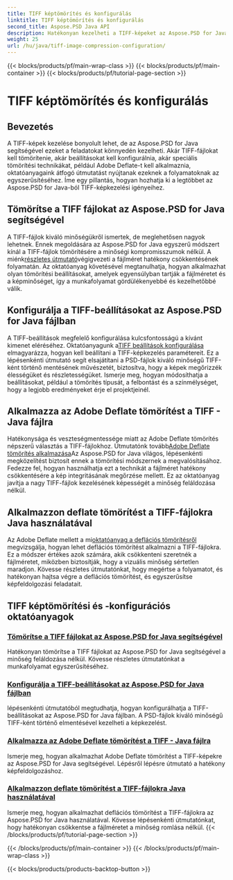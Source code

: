 ```yaml
---
title: TIFF képtömörítés és konfigurálás
linktitle: TIFF képtömörítés és konfigurálás
second_title: Aspose.PSD Java API
description: Hatékonyan kezelheti a TIFF-képeket az Aspose.PSD for Java segítségével. Ismerje meg, hogyan tömörítheti, konfigurálhatja és alkalmazhatja az Adobe Deflate tömörítést TIFF-fájlokra lépésenkénti oktatóanyagaink segítségével.
weight: 25
url: /hu/java/tiff-image-compression-configuration/
---
```


{{< blocks/products/pf/main-wrap-class >}}
{{< blocks/products/pf/main-container >}}
{{< blocks/products/pf/tutorial-page-section >}}

# TIFF képtömörítés és konfigurálás

## Bevezetés

A TIFF-képek kezelése bonyolult lehet, de az Aspose.PSD for Java segítségével ezeket a feladatokat könnyedén kezelheti. Akár TIFF-fájlokat kell tömörítenie, akár beállításokat kell konfigurálnia, akár speciális tömörítési technikákat, például Adobe Deflate-t kell alkalmaznia, oktatóanyagaink átfogó útmutatást nyújtanak ezeknek a folyamatoknak az egyszerűsítéséhez. Íme egy pillantás, hogyan hozhatja ki a legtöbbet az Aspose.PSD for Java-ból TIFF-képkezelési igényeihez.

## Tömörítse a TIFF fájlokat az Aspose.PSD for Java segítségével

 A TIFF-fájlok kiváló minőségükről ismertek, de meglehetősen nagyok lehetnek. Ennek megoldására az Aspose.PSD for Java egyszerű módszert kínál a TIFF-fájlok tömörítésére a minőségi kompromisszumok nélkül. A miénk[részletes útmutató](./compress-tiff-files/)végigvezeti a fájlméret hatékony csökkentésének folyamatán. Az oktatóanyag követésével megtanulhatja, hogyan alkalmazhat olyan tömörítési beállításokat, amelyek egyensúlyban tartják a fájlméretet és a képminőséget, így a munkafolyamat gördülékenyebbé és kezelhetőbbé válik.

## Konfigurálja a TIFF-beállításokat az Aspose.PSD for Java fájlban

 A TIFF-beállítások megfelelő konfigurálása kulcsfontosságú a kívánt kimenet eléréséhez. Oktatóanyagunk a[TIFF beállítások konfigurálása](./configure-tiff-options/) elmagyarázza, hogyan kell beállítani a TIFF-képkezelés paramétereit. Ez a lépésenkénti útmutató segít elsajátítani a PSD-fájlok kiváló minőségű TIFF-ként történő mentésének művészetét, biztosítva, hogy a képek megőrizzék élességüket és részletességüket. Ismerje meg, hogyan módosíthatja a beállításokat, például a tömörítés típusát, a felbontást és a színmélységet, hogy a legjobb eredményeket érje el projektjeinél.

## Alkalmazza az Adobe Deflate tömörítést a TIFF - Java fájlra

 Hatékonysága és veszteségmentessége miatt az Adobe Deflate tömörítés népszerű választás a TIFF-fájlokhoz. Útmutatónk tovább[Adobe Deflate tömörítés alkalmazása](./apply-adobe-deflate-compression-tiff/)Az Aspose.PSD for Java világos, lépésenkénti megközelítést biztosít ennek a tömörítési módszernek a megvalósításához. Fedezze fel, hogyan használhatja ezt a technikát a fájlméret hatékony csökkentésére a kép integritásának megőrzése mellett. Ez az oktatóanyag javítja a nagy TIFF-fájlok kezelésének képességét a minőség feláldozása nélkül.

## Alkalmazzon deflate tömörítést a TIFF-fájlokra Java használatával

 Az Adobe Deflate mellett a mi[oktatóanyag a deflációs tömörítésről](./apply-deflate-compression-tiff-files/) megvizsgálja, hogyan lehet deflációs tömörítést alkalmazni a TIFF-fájlokra. Ez a módszer értékes azok számára, akik csökkenteni szeretnék a fájlméretet, miközben biztosítják, hogy a vizuális minőség sértetlen maradjon. Kövesse részletes útmutatónkat, hogy megértse a folyamatot, és hatékonyan hajtsa végre a deflációs tömörítést, és egyszerűsítse képfeldolgozási feladatait.

## TIFF képtömörítési és -konfigurációs oktatóanyagok
### [Tömörítse a TIFF fájlokat az Aspose.PSD for Java segítségével](./compress-tiff-files/)
Hatékonyan tömörítse a TIFF fájlokat az Aspose.PSD for Java segítségével a minőség feláldozása nélkül. Kövesse részletes útmutatónkat a munkafolyamat egyszerűsítéséhez.
### [Konfigurálja a TIFF-beállításokat az Aspose.PSD for Java fájlban](./configure-tiff-options/)
lépésenkénti útmutatóból megtudhatja, hogyan konfigurálhatja a TIFF-beállításokat az Aspose.PSD for Java fájlban. A PSD-fájlok kiváló minőségű TIFF-ként történő elmentésével kezelheti a képkezelést.
### [Alkalmazza az Adobe Deflate tömörítést a TIFF - Java fájlra](./apply-adobe-deflate-compression-tiff/)
Ismerje meg, hogyan alkalmazhat Adobe Deflate tömörítést a TIFF-képekre az Aspose.PSD for Java segítségével. Lépésről lépésre útmutató a hatékony képfeldolgozáshoz.
### [Alkalmazzon deflate tömörítést a TIFF-fájlokra Java használatával](./apply-deflate-compression-tiff-files/)
Ismerje meg, hogyan alkalmazhat deflációs tömörítést a TIFF-fájlokra az Aspose.PSD for Java használatával. Kövesse lépésenkénti útmutatónkat, hogy hatékonyan csökkentse a fájlméretet a minőség romlása nélkül.
{{< /blocks/products/pf/tutorial-page-section >}}

{{< /blocks/products/pf/main-container >}}
{{< /blocks/products/pf/main-wrap-class >}}

{{< blocks/products/products-backtop-button >}}
